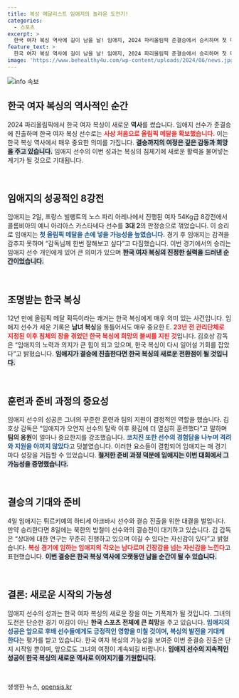 ```yaml
---
title: 복싱 메달리스트 임애지의 놀라운 도전기!
categories:
  - 스포츠
excerpt: >
  한국 여자 복싱 역사에 길이 남을 날! 임애지, 2024 파리올림픽 준결승에서 승리하며 첫 메달을 확보했다. 그녀는 4일 튀르키예와 결승 진출을 놓고 맞붙는다. 심장을 뛰게 만드는 그 대결을 놓치지 마세요!
feature_text: >
  한국 여자 복싱 역사에 길이 남을 날! 임애지, 2024 파리올림픽 준결승에서 승리하며 첫 메달을 확보했다. 그녀는 4일 튀르키예와 결승 진출을 놓고 맞붙는다. 심장을 뛰게 만드는 그 대결을 놓치지 마세요!
image: 'https://www.behealthy4u.com/wp-content/uploads/2024/06/news.jpg'
---
```


<p><img src="https://www.behealthy4u.com/wp-content/uploads/2024/06/news.jpg" alt="info 속보" /></p>

<h2 data-ke-size="size26">한국 여자 복싱의 역사적인 순간</h2>

<p data-ke-size="size16">2024 파리올림픽에서 한국 여자 복싱이 새로운 <b>역사</b>를 썼습니다. 임애지 선수가 준결승에 진출하며 한국 여자 복싱 선수로는 <b><span style="color: #ee2323;">사상 처음으로 올림픽 메달을 확보했습니다.</span></b> 이는 한국 복싱 역사에서 매우 중요한 의미를 가집니다. <b><span style="background-color: #21538527;">결승까지의 여정은 깊은 감동과 희망을 주고 있습니다.</span></b> 임애지 선수의 이번 성과는 복싱의 침체기에 새로운 활력을 불어넣는 계기가 될 것으로 기대됩니다.</p>

<p data-ke-size="size16">&nbsp;</p>

<h2 data-ke-size="size26">임애지의 성공적인 8강전</h2>

<p data-ke-size="size16">임애지는 2일, 프랑스 빌팽트의 노스 파리 아레나에서 진행된 여자 54Kg급 8강전에서 콜롬비아의 예니 아리아스 카스타네다 선수를 <b>3대 2</b>의 판정승으로 꺾었습니다. 이 승리로 임애지는 <b><span style="color: #1a5490;">첫 올림픽 메달을 손에 넣을 가능성을 높였습니다.</span></b> 경기 후 임애지는 감격을 감추지 못하며 “감독님께 한번 잘해보고 싶다”고 다짐했습니다. 이번 경기에서의 승리는 임애지 선수 개인에게 있어 큰 의미가 있으며 <b><span style="background-color: #21538527;">한국 여자 복싱의 진정한 실력을 드러낸 순간이었습니다.</span></b></p>

<p data-ke-size="size16">&nbsp;</p>

<h2 data-ke-size="size26">조명받는 한국 복싱</h2>

<p data-ke-size="size16">12년 만에 올림픽 메달 획득이라는 쾌거는 한국 복싱에게 매우 의미 있는 사건입니다. 임애지 선수가 세운 기록은 <b>남녀 복싱</b>을 통틀어서도 매우 중요한 E. <b><span style="color: #ee2323;">23년 전 관리단체로 지정된 이후 침체의 장을 겪었던 한국 복싱에 희망의 불씨를 지핀 것</span></b>입니다. 김호상 감독은 “임애지의 노력과 의지가 큰 힘이 되고 있으며, 한국 복싱이 다시 일어설 기회를 잡았다”고 밝혔습니다. <b><span style="background-color: #21538527;">임애지가 결승에 진출한다면 한국 복싱의 새로운 전환점이 될 것입니다.</span></b></p>

<p data-ke-size="size16">&nbsp;</p>

<h2 data-ke-size="size26">훈련과 준비 과정의 중요성</h2>

<p data-ke-size="size16">임애지 선수의 성공은 그녀의 꾸준한 훈련과 팀의 지원이 결정적인 역할을 했습니다. 김호상 감독은 “임애지가 오연지 선수의 탈락 이후 홧김에 더 열심히 훈련했다”고 말하며 <b>팀의 응원</b>이 얼마나 중요한지를 강조했습니다. <b><span style="color: #1a5490;">코치진 또한 선수의 경험담을 나누며 격려와 지원을 아끼지 않았다</span></b>고 덧붙였습니다. 이러한 요소들이 결합되어 임애지는 매 경기마다 성장을 거듭할 수 있었습니다. <b><span style="background-color: #21538527;">철저한 준비 과정 덕분에 임애지는 이번 대회에서 그 가능성을 증명했습니다.</span></b></p>

<p data-ke-size="size16">&nbsp;</p>

<h2 data-ke-size="size26">결승의 기대와 준비</h2>

<p data-ke-size="size16">4일 임애지는 튀르키예의 하티세 아크바시 선수와 결승 진출을 위한 대결을 벌입니다. 만약 승리한다면 8일에는 북한의 방철미 선수와의 결승전이 대기하고 있습니다. 김 감독은 “상대에 대한 연구는 꾸준히 진행하고 있으며 이길 수 있다는 자신감이 있다”고 밝혔습니다. <b><span style="color: #ee2323;">복싱 경기에 임하는 임애지의 각오는 남다르며 긴장감을 넘는 자신감을 느낀다</span></b>고 표현했습니다. <b><span style="background-color: #21538527;">이번 결승은 한국 복싱 역사에 오랫동안 남을 순간이 될 수 있습니다.</span></b></p>

<p data-ke-size="size16">&nbsp;</p>

<h2 data-ke-size="size26">결론: 새로운 시작의 가능성</h2>

<p data-ke-size="size16">임애지 선수의 성과는 한국 여자 복싱의 새로운 장을 여는 기폭제가 될 것입니다. 그녀의 도전은 단순한 경기 이김이 아닌 <b>한국 스포츠 전체에 큰 희망</b>을 주고 있습니다. <b><span style="color: #1a5490;">임애지의 성공은 앞으로 후배 선수들에게도 긍정적인 영향을 미칠 것이며, 복싱의 발전을 기대케 한다</span></b>는 평가를 받고 있습니다. 한국 여자 복싱의 가능성을 보여준 이번 준결승 진출은 단지 시작일 뿐이며, 앞으로도 그녀의 여정이 계속되길 바랍니다. <b><span style="background-color: #21538527;">임애지 선수의 지속적인 성공이 한국 복싱의 새로운 역사로 이어지기를 기원합니다.</span></b></p>

<p data-ke-size="size16">&nbsp;</p>
생생한 뉴스, <a href="https://opensis.kr" rel="dofollow">opensis.kr</a>


